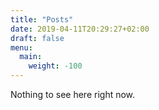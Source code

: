```yaml
---
title: "Posts"
date: 2019-04-11T20:29:27+02:00
draft: false
menu:
  main:
    weight: -100
---
```


Nothing to see here right now.
